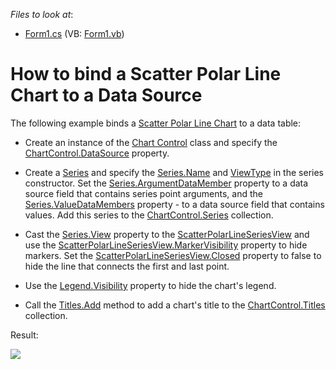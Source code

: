 <!-- default file list -->
*Files to look at*:

* [Form1.cs](./CS/ScatterPolarLine/Form1.cs) (VB: [Form1.vb](./VB/ScatterPolarLine/Form1.vb))
<!-- default file list end -->
# How to bind a Scatter Polar Line Chart to a Data Source

 The following example binds a [Scatter Polar Line Chart](https://docs.devexpress.com/WindowsForms/113900/controls-and-libraries/chart-control/series-views/2d-series-views/polar-series-views/scatter-polar-line-chart) to a data table:

* Create an instance of the [Chart Control](https://docs.devexpress.com/WindowsForms/DevExpress.XtraCharts.ChartControl) class and specify the [ChartControl.DataSource](https://docs.devexpress.com/WindowsForms/DevExpress.XtraCharts.ChartControl.DataSource) property.

* Create a [Series](https://docs.devexpress.com/CoreLibraries/DevExpress.XtraCharts.Series) and specify the [Series.Name](https://docs.devexpress.com/CoreLibraries/DevExpress.XtraCharts.Series.Name) and [ViewType](https://docs.devexpress.com/CoreLibraries/DevExpress.XtraCharts.ViewType) in the series constructor. Set the [Series.ArgumentDataMember](https://docs.devexpress.com/CoreLibraries/DevExpress.XtraCharts.SeriesBase.ArgumentDataMember) property to a data source field that contains series point arguments, and the [Series.ValueDataMembers](https://docs.devexpress.com/CoreLibraries/DevExpress.XtraCharts.SeriesBase.ValueDataMembers) property - to a data source field that contains values. Add this series to the [ChartControl.Series](https://docs.devexpress.com/WindowsForms/DevExpress.XtraCharts.ChartControl.Series) collection.
 
* Cast the [Series.View](https://docs.devexpress.com/CoreLibraries/DevExpress.XtraCharts.SeriesBase.View) property to the [ScatterPolarLineSeriesView](https://docs.devexpress.com/CoreLibraries/DevExpress.XtraCharts.ScatterPolarLineSeriesView) and use the [ScatterPolarLineSeriesView.MarkerVisibility](https://docs.devexpress.com/CoreLibraries/DevExpress.XtraCharts.RadarLineSeriesView.MarkerVisibility) property to hide markers. Set the [ScatterPolarLineSeriesView.Closed](https://docs.devexpress.com/CoreLibraries/DevExpress.XtraCharts.RadarLineSeriesView.Closed) property to false to hide the line that connects the first and last point.

* Use the [Legend.Visibility](https://docs.devexpress.com/CoreLibraries/DevExpress.XtraCharts.Legend.Visibility) property to hide the chart's legend.

* Call the [Titles.Add](https://docs.devexpress.com/CoreLibraries/DevExpress.XtraCharts.ChartTitleCollection.Add(DevExpress.XtraCharts.ChartTitle)) method to add a chart's title to the [ChartControl.Titles](https://docs.devexpress.com/WindowsForms/DevExpress.XtraCharts.ChartControl.Titles) collection.

Result:

![](images/chart.png)
<br/>
